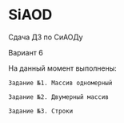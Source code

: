 # SiAOD
Сдача ДЗ по СиАОДу

Вариант 6

На данный момент выполнены:

    Задание №1. Массив одномерный
	
    Задание №2. Двумерный массив
	
    Задание №3. Строки
